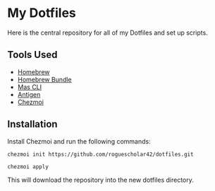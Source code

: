 # My Dotfiles

Here is the central repository for all of my Dotfiles and set up scripts. 

## Tools Used

- [Homebrew](https://github.com/Homebrew/brew)
- [Homebrew Bundle](https://github.com/Homebrew/homebrew-bundle)
- [Mas CLI](https://github.com/mas-cli/mas)
- [Antigen](https://github.com/zsh-users/antigen)
- [Chezmoi](https://github.com/twpayne/chezmoi)

## Installation

Install Chezmoi and run the following commands:

`chezmoi init https://github.com/roguescholar42/dotfiles.git`

`chezmoi apply`

This will download the repository into the new dotfiles directory.